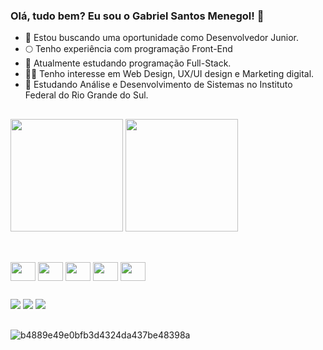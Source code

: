 ### Olá, tudo bem? Eu sou o Gabriel Santos Menegol! 👋

- 🔭 Estou buscando uma oportunidade como Desenvolvedor Junior.
- 🌕 Tenho experiência com programação Front-End
- 🌱 Atualmente estudando programação Full-Stack.
- 👨‍💻 Tenho interesse em Web Design, UX/UI design e Marketing digital.
- 📝 Estudando Análise e Desenvolvimento de Sistemas no Instituto Federal do Rio Grande do Sul.
##
<div>
  <a href="htts:\\(https://github.com/Gabriel-Menegol749"></a>
  <img height="180em" src="https://github-readme-stats.vercel.app/api?username=Gabriel-Menegol749&show_icons=true&theme=dark&include_all_commmits-true"/>
  <img height="180em" src="https://github-readme-stats.vercel.app/api/top-langs/?username=Gabriel-Menegol749&layout-compact&langs_count16&theme=dark"/>
</div>

##

<div><br>
  <img align="center" height="30" width="40" src="https://cdn.jsdelivr.net/gh/devicons/devicon@latest/icons/html5/html5-plain.svg">
  <img align="center" height="30" width="40" src="https://cdn.jsdelivr.net/gh/devicons/devicon@latest/icons/css3/css3-plain.svg">
   <img align="center" height="30" width="40" src="https://cdn.jsdelivr.net/gh/devicons/devicon@latest/icons/javascript/javascript-original.svg">
  <img align="center" height="30" width="40" src="https://cdn.jsdelivr.net/gh/devicons/devicon@latest/icons/vscode/vscode-original.svg">
  <img align="center" height="30" width="40" src="https://cdn.jsdelivr.net/gh/devicons/devicon@latest/icons/java/java-original.svg">
  <!--Aprendendo mais algumas funcionalidades das linguagens presentes para poder aumentar meus conhecimentos e habilidades, e também querendo adicionar mais conhecimentos sobre outras linguagens-->
</div>

##

<div>
  <a href="https://www.linkedin.com/in/gabriel-menegol-5017592b1/" target="_blank" rel="noopener"> <img src="https://img.shields.io/badge/LinkedIn-0077B5?style=for-the-badge&logo=linkedin&logoColor=white"></a>
  <a href="https://wa.me/5554992603446" target="_blank" rel="noopener""><img src="https://img.shields.io/badge/WhatsApp-25D366?style=for-the-badge&logo=whatsapp&logoColor=white"></a>
  <a href="mailto:gsmenegol749@gmail.com" target="_blank" rel="noopener""><img src="https://img.shields.io/badge/Gmail-D14836?style=for-the-badge&logo=gmail&logoColor=white"></a>
</div>

##

  ![b4889e49e0bfb3d4324da437be48398a](https://github.com/Gabriel-Menegol749/Gabriel-Menegol749/assets/162857740/de55bbad-5d83-474f-9196-4f55d50211c8)

